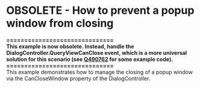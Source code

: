 # OBSOLETE - How to prevent a popup window from closing


<p><strong>==============================</strong><br /><strong>This example is now obsolete. Instead, handle the DialogController.QueryViewCanClose event, which is a more universal solution for this scenario (see <a href="https://www.devexpress.com/Support/Center/p/Q490762">Q490762</a> for some example code).</strong><br /><strong>==============================</strong><br />This example demonstrates how to manage the closing of a popup window via the CanCloseWindow property of the DialogController.</p>

<br/>


